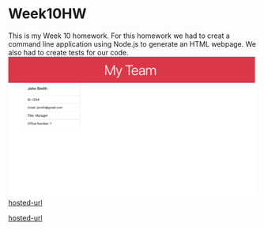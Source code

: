 # Week10HW

This is my Week 10 homework. For this homework we had to creat a command line application using Node.js to generate an HTML webpage. We also had to create tests for our code. 
![screenshot 1](./Assets/screenshot1.png)
[hosted-url](https://avmancillas.github.io/Week10HW/)

[hosted-url](https://drive.google.com/file/d/1wrRK8c9Hu-d0YVOWXVhPENIodWzBcLOV/view)